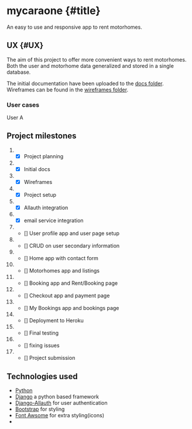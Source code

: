 # mycaraone {#title}

An easy to use and responsive app to rent motorhomes.



## UX {#UX}

The aim of this project to offer more convenient ways to rent motorhomes. Both the user and motorhome data generalized and stored in a single database. 

 The initial documentation have been uploaded to the [docs folder](docs). Wireframes can be found in the [wireframes folder](docs/wireframes).

### User cases

 User A 

## Project milestones

1. - [x] Project planning
2. - [x] Initial docs
3. - [x] Wireframes
4. - [x] Project setup
5. - [x] Allauth integration
6. - [x] email service integration
7. - [] User profile app and user page setup
8. - [] CRUD on user secondary information
9. - [] Home app with contact form
10. - [] Motorhomes app and listings
11. - [] Booking app and Rent/Booking page
12. - [] Checkout app and payment page
13. - [] My Bookings app and bookings page
14.  - [] Deployment to Heroku
15.  - [] Final testing
16.  - [] fixing issues
17.  - [] Project submission 

## Technologies used
- [Python](https://python.org)
- [Django](https://www.djangoproject.com/) a python based framework
- [Django-Allauth](https://django-allauth.readthedocs.io/en/latest/) for user authentication
- [Bootstrap](https://getbootstrap.com/) for styling
- [Font Awsome](https://fontawesome.com/) for extra styling(icons)
- 